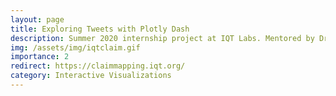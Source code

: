 ```yaml
---
layout: page
title: Exploring Tweets with Plotly Dash
description: Summer 2020 internship project at IQT Labs. Mentored by Dr. Nina Lopatina.
img: /assets/img/iqtclaim.gif
importance: 2
redirect: https://claimmapping.iqt.org/
category: Interactive Visualizations
---
```

